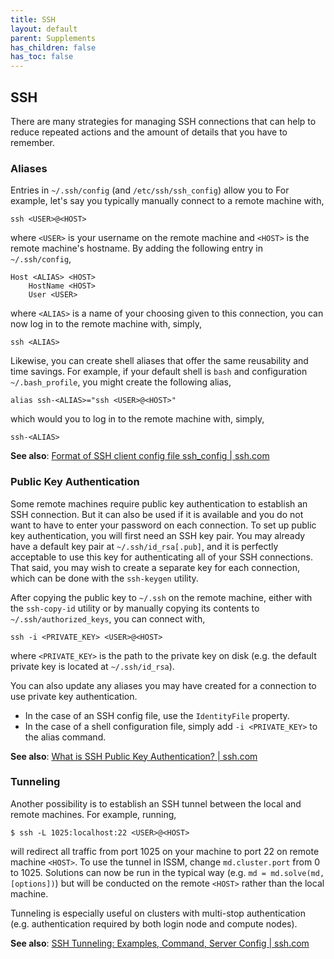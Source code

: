 ```yaml
---
title: SSH
layout: default
parent: Supplements
has_children: false
has_toc: false
---
```


## SSH
There are many strategies for managing SSH connections that can help to reduce repeated actions and the amount of details that you have to remember.

### Aliases
Entries in `~/.ssh/config` (and `/etc/ssh/ssh_config`) allow you to For example, let's say you typically manually connect to a remote machine with,
````
ssh <USER>@<HOST>
````
where `<USER>` is your username on the remote machine and `<HOST>` is the remote machine's hostname. By adding the following entry in `~/.ssh/config`,
````
Host <ALIAS> <HOST>
	HostName <HOST>
	User <USER>
````
where `<ALIAS>` is a name of your choosing given to this connection, you can now log in to the remote machine with, simply,
````
ssh <ALIAS>
````

Likewise, you can create shell aliases that offer the same reusability and time savings. For example, if your default shell is `bash` and configuration `~/.bash_profile`, you might create the following alias,
````
alias ssh-<ALIAS>="ssh <USER>@<HOST>"
````
which would you to log in to the remote machine with, simply,
````
ssh-<ALIAS>
````

**See also**: <a href="https://www.ssh.com/academy/ssh/config\#format-of-ssh-client-config-file-ssh_config" target="_blank">Format of SSH client config file ssh&#95;config | ssh.com</a>

### Public Key Authentication
Some remote machines require public key authentication to establish an SSH connection. But it can also be used if it is available and you do not want to have to enter your password on each connection. To set up public key authentication, you will first need an SSH key pair. You may already have a default key pair at `~/.ssh/id_rsa[.pub]`, and it is perfectly acceptable to use this key for authenticating all of your SSH connections. That said, you may wish to create a separate key for each connection, which can be done with the `ssh-keygen` utility.

After copying the public key to `~/.ssh` on the remote machine, either with the `ssh-copy-id` utility or by manually copying its contents to `~/.ssh/authorized_keys`, you can connect with,
````
ssh -i <PRIVATE_KEY> <USER>@<HOST>
````
where `<PRIVATE_KEY>` is the path to the private key on disk (e.g. the default private key is located at `~/.ssh/id_rsa`).

You can also update any aliases you may have created for a connection to use private key authentication.

- In the case of an SSH config file, use the `IdentityFile` property.
- In the case of a shell configuration file, simply add `-i <PRIVATE_KEY>` to the alias command.

**See also**: <a href="https://www.ssh.com/academy/ssh/public-key-authentication" target="_blank">What is SSH Public Key Authentication? | ssh.com</a>

### Tunneling
Another possibility is to establish an SSH tunnel between the local and remote machines. For example, running,
````
$ ssh -L 1025:localhost:22 <USER>@<HOST>
````
will redirect all traffic from port 1025 on your machine to port 22 on remote machine `<HOST>`. To use the tunnel in ISSM, change `md.cluster.port` from 0 to 1025. Solutions can now be run in the typical way (e.g. `md = md.solve(md, [options])`) but will be conducted on the remote `<HOST>` rather than the local machine.

Tunneling is especially useful on clusters with multi-stop authentication (e.g. authentication required by both login node and compute nodes).

**See also**: <a href="https://www.ssh.com/academy/ssh/tunneling-example" target="_blank">SSH Tunneling: Examples, Command, Server Config | ssh.com</a>

